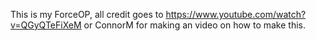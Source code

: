This is my ForceOP, all credit goes to https://www.youtube.com/watch?v=QGyQTeFiXeM or ConnorM for making an 
video on how to make this.
